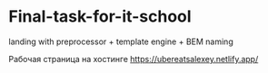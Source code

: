 # Final-task-for-it-school
landing with preprocessor + template engine + BEM naming

Рабочая страница на хостинге https://ubereatsalexey.netlify.app/
